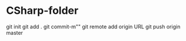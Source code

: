 # CSharp-folder
git init
git add .
git commit-m""
git remote add origin URL
git push origin master


